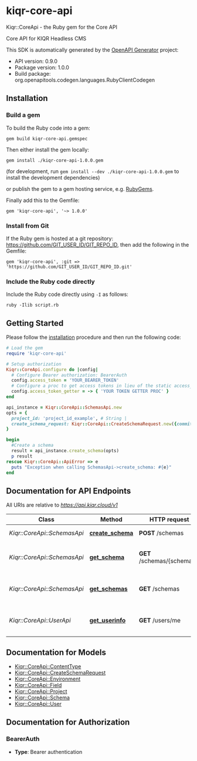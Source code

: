 # kiqr-core-api

Kiqr::CoreApi - the Ruby gem for the Core API

Core API for KIQR Headless CMS

This SDK is automatically generated by the [OpenAPI Generator](https://openapi-generator.tech) project:

- API version: 0.9.0
- Package version: 1.0.0
- Build package: org.openapitools.codegen.languages.RubyClientCodegen

## Installation

### Build a gem

To build the Ruby code into a gem:

```shell
gem build kiqr-core-api.gemspec
```

Then either install the gem locally:

```shell
gem install ./kiqr-core-api-1.0.0.gem
```

(for development, run `gem install --dev ./kiqr-core-api-1.0.0.gem` to install the development dependencies)

or publish the gem to a gem hosting service, e.g. [RubyGems](https://rubygems.org/).

Finally add this to the Gemfile:

    gem 'kiqr-core-api', '~> 1.0.0'

### Install from Git

If the Ruby gem is hosted at a git repository: https://github.com/GIT_USER_ID/GIT_REPO_ID, then add the following in the Gemfile:

    gem 'kiqr-core-api', :git => 'https://github.com/GIT_USER_ID/GIT_REPO_ID.git'

### Include the Ruby code directly

Include the Ruby code directly using `-I` as follows:

```shell
ruby -Ilib script.rb
```

## Getting Started

Please follow the [installation](#installation) procedure and then run the following code:

```ruby
# Load the gem
require 'kiqr-core-api'

# Setup authorization
Kiqr::CoreApi.configure do |config|
  # Configure Bearer authorization: BearerAuth
  config.access_token = 'YOUR_BEARER_TOKEN'
  # Configure a proc to get access tokens in lieu of the static access_token configuration
  config.access_token_getter = -> { 'YOUR TOKEN GETTER PROC' } 
end

api_instance = Kiqr::CoreApi::SchemasApi.new
opts = {
  project_id: 'project_id_example', # String | 
  create_schema_request: Kiqr::CoreApi::CreateSchemaRequest.new({commit_message: 'commit_message_example'}) # CreateSchemaRequest | 
}

begin
  #Create a schema
  result = api_instance.create_schema(opts)
  p result
rescue Kiqr::CoreApi::ApiError => e
  puts "Exception when calling SchemasApi->create_schema: #{e}"
end

```

## Documentation for API Endpoints

All URIs are relative to *https://api.kiqr.cloud/v1*

Class | Method | HTTP request | Description
------------ | ------------- | ------------- | -------------
*Kiqr::CoreApi::SchemasApi* | [**create_schema**](docs/SchemasApi.md#create_schema) | **POST** /schemas | Create a schema
*Kiqr::CoreApi::SchemasApi* | [**get_schema**](docs/SchemasApi.md#get_schema) | **GET** /schemas/{schemaId} | Retrieve details about schema
*Kiqr::CoreApi::SchemasApi* | [**get_schemas**](docs/SchemasApi.md#get_schemas) | **GET** /schemas | Retrieve a projects history of schemas
*Kiqr::CoreApi::UserApi* | [**get_userinfo**](docs/UserApi.md#get_userinfo) | **GET** /users/me | Retrieve info about the current user


## Documentation for Models

 - [Kiqr::CoreApi::ContentType](docs/ContentType.md)
 - [Kiqr::CoreApi::CreateSchemaRequest](docs/CreateSchemaRequest.md)
 - [Kiqr::CoreApi::Environment](docs/Environment.md)
 - [Kiqr::CoreApi::Field](docs/Field.md)
 - [Kiqr::CoreApi::Project](docs/Project.md)
 - [Kiqr::CoreApi::Schema](docs/Schema.md)
 - [Kiqr::CoreApi::User](docs/User.md)


## Documentation for Authorization


### BearerAuth

- **Type**: Bearer authentication

